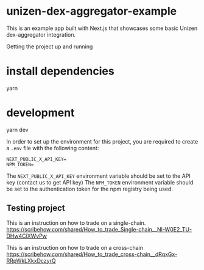 # unizen-dex-aggregator-example

This is an example app built with Next.js that showcases some basic Unizen dex-aggregator integration.

Getting the project up and running

# install dependencies
yarn
# development
yarn dev

In order to set up the environment for this project, you are required to create a `.env` file with the following content:

```
NEXT_PUBLIC_X_API_KEY=
NPM_TOKEN=

```

The `NEXT_PUBLIC_X_API_KEY` environment variable should be set to the API key (contact us to get API key)
The `NPM_TOKEN` environment variable should be set to the authentication token for the npm registry being used.

## Testing project
This is an instruction on how to trade on a single-chain.
https://scribehow.com/shared/How_to_trade_Single-chain__NI-W0E2_TU-DHw4CiXWvPw

This is an instruction on how to trade on a cross-chain
https://scribehow.com/shared/How_to_trade_cross-chain__dRqxGx-RRpWkLXkxDczyrQ
